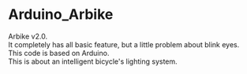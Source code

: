 # Arduino_Arbike
Arbike v2.0.  
It completely has all basic feature, but a little problem about blink eyes.  
This code is based on Arduino.  
This is about an intelligent bicycle's lighting system.  
